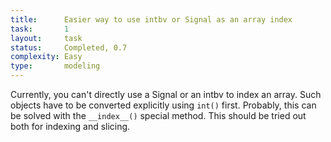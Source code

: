 ```yaml
---
title:      Easier way to use intbv or Signal as an array index
task:       1
layout:     task
status:     Completed, 0.7
complexity: Easy
type:       modeling
---
```


Currently, you can't directly use a Signal or an intbv to index an array. Such
objects have to be converted explicitly using `int()` first.  Probably, this
can be solved with the `__index__()` special method.  This should be tried out
both for indexing and slicing.
